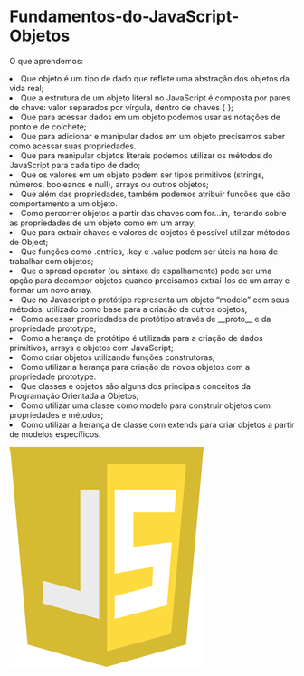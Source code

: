 # Fundamentos-do-JavaScript-Objetos

O que aprendemos:

<li>Que objeto é um tipo de dado que reflete uma abstração dos objetos da vida real;
<li>Que a estrutura de um objeto literal no JavaScript é composta por pares de chave: valor separados por vírgula, dentro de chaves { };
<li>Que para acessar dados em um objeto podemos usar as notações de ponto e de colchete;
<li>Que para adicionar e manipular dados em um objeto precisamos saber como acessar suas propriedades.
<li>Que para manipular objetos literais podemos utilizar os métodos do JavaScript para cada tipo de dado;
<li>Que os valores em um objeto podem ser tipos primitivos (strings, números, booleanos e null), arrays ou outros objetos;
<li>Que além das propriedades, também podemos atribuir funções que dão comportamento a um objeto.
<li>Como percorrer objetos a partir das chaves com for...in, iterando sobre as propriedades de um objeto como em um array;
<li>Que para extrair chaves e valores de objetos é possível utilizar métodos de Object;
<li>Que funções como .entries, .key e .value podem ser úteis na hora de trabalhar com objetos;
<li>Que o spread operator (ou sintaxe de espalhamento) pode ser uma opção para decompor objetos quando precisamos extraí-los de um array e formar um novo array.
<li>Que no Javascript o protótipo representa um objeto “modelo” com seus métodos, utilizado como base para a criação de outros objetos;
<li>Como acessar propriedades de protótipo através de __proto__ e da propriedade prototype;
<li>Como a herança de protótipo é utilizada para a criação de dados primitivos, arrays e objetos com JavaScript;
<li>Como criar objetos utilizando funções construtoras;
<li>Como utilizar a herança para criação de novos objetos com a propriedade prototype.
<li>Que classes e objetos são alguns dos principais conceitos da Programação Orientada a Objetos;
<li>Como utilizar uma classe como modelo para construir objetos com propriedades e métodos;
<li>Como utilizar a herança de classe com extends para criar objetos a partir de modelos específicos.


  

  
  
<img src="https://github.com/marcospatton/Fundamentos-do-JavaScript-Tipos-vari-veis-e-fun-es/blob/main/logoJavaScript.png"></a>
<br><br>

